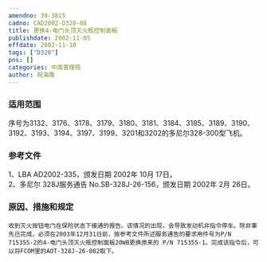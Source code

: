 ```yaml
---
amendno: 39-3815  
cadno: CAD2002-D328-08  
title: 更换4-电门头顶灭火瓶控制面板  
publishdate: 2002-11-05  
effdate: 2002-11-10  
tags: ["D328"]  
pns: []  
categories: 中南管理局  
author: 祝海鹰  
---
```

  
### 适用范围  
序号为3132、3176、3178、3179、3180、3181、3184、3185、3189、3190、3192、3193、3194、3197、3199、3201和3202的多尼尔328-300型飞机。  
  
<!--more-->  
### 参考文件  
1、LBA AD2002-335，颁发日期 2002年 10月 17日。  
 2、多尼尔 328J服务通告 No.SB-328J-26-156，颁发日期 2002年 2月 26日。  
  
### 原因、措施和规定  
    收到灭火按钮电门在保险状态下接通的报告。该情况的出现，会导致发动机非指令停车。除非事先已完成，必须在2003年12月31日前，按参考文件所述服务通告的要求用件号为P/N 715355-2的4-电门头顶灭火瓶控制面板20WB更换原来的 P/N 715355-1。完成该指令后，可以将FCOM里的AOT-328J-26-002取下。  
